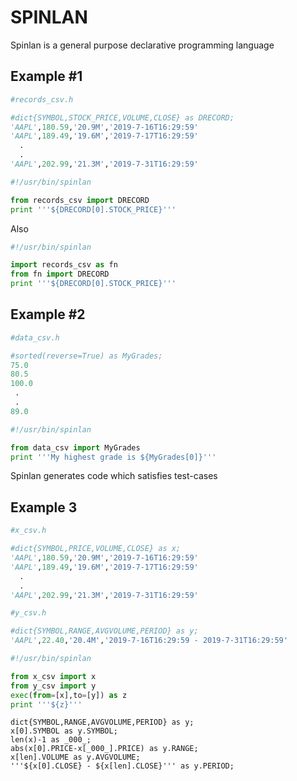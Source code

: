 # SPINLAN
Spinlan is a general purpose declarative programming language 

## Example #1

```python 
#records_csv.h

#dict{SYMBOL,STOCK_PRICE,VOLUME,CLOSE} as DRECORD;
'AAPL',180.59,'20.9M','2019-7-16T16:29:59'
'AAPL',189.49,'19.6M','2019-7-17T16:29:59'
  .
  .
'AAPL',202.99,'21.3M','2019-7-31T16:29:59'
```

```python  
#!/usr/bin/spinlan

from records_csv import DRECORD
print '''${DRECORD[0].STOCK_PRICE}'''

```

Also 

```python  
#!/usr/bin/spinlan

import records_csv as fn
from fn import DRECORD
print '''${DRECORD[0].STOCK_PRICE}'''

```

## Example #2

```python
#data_csv.h

#sorted(reverse=True) as MyGrades;
75.0
80.5
100.0
 .
 .
89.0
```

```python
#!/usr/bin/spinlan

from data_csv import MyGrades
print '''My highest grade is ${MyGrades[0]}'''
```

Spinlan generates code which satisfies test-cases

## Example 3

```python
#x_csv.h

#dict{SYMBOL,PRICE,VOLUME,CLOSE} as x;
'AAPL',180.59,'20.9M','2019-7-16T16:29:59'
'AAPL',189.49,'19.6M','2019-7-17T16:29:59'
  .
  .
'AAPL',202.99,'21.3M','2019-7-31T16:29:59'
```

```python
#y_csv.h

#dict{SYMBOL,RANGE,AVGVOLUME,PERIOD} as y;
'AAPL',22.40,'20.4M','2019-7-16T16:29:59 - 2019-7-31T16:29:59'
```

```python
#!/usr/bin/spinlan

from x_csv import x
from y_csv import y
exec(from=[x],to=[y]) as z
print '''${z}'''
```

```
dict{SYMBOL,RANGE,AVGVOLUME,PERIOD} as y;
x[0].SYMBOL as y.SYMBOL;
len(x)-1 as _000_;
abs(x[0].PRICE-x[_000_].PRICE) as y.RANGE;
x[len].VOLUME as y.AVGVOLUME;
'''${x[0].CLOSE} - ${x[len].CLOSE}''' as y.PERIOD;

```
